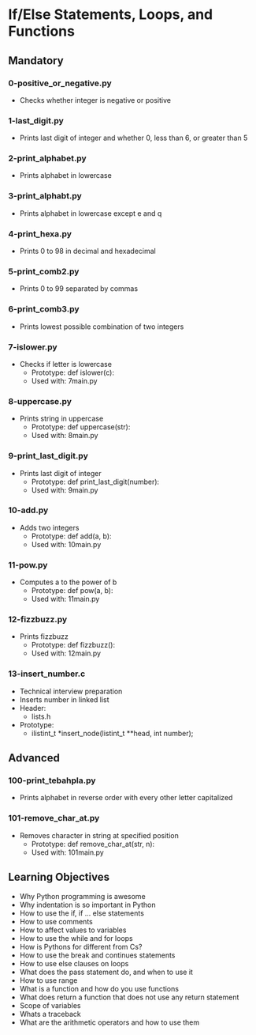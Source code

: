# If/Else Statements, Loops, and Functions

## Mandatory

### 0-positive_or_negative.py
- Checks whether integer is negative or positive

### 1-last_digit.py
- Prints last digit of integer and whether 0, less than 6, or greater than 5

### 2-print_alphabet.py
- Prints alphabet in lowercase

### 3-print_alphabt.py
- Prints alphabet in lowercase except e and q

### 4-print_hexa.py
- Prints 0 to 98 in decimal and hexadecimal

### 5-print_comb2.py
- Prints 0 to 99 separated by commas

### 6-print_comb3.py
- Prints lowest possible combination of two integers

### 7-islower.py
- Checks if letter is lowercase
    - Prototype: def islower(c):
    - Used with: 7main.py

### 8-uppercase.py
- Prints string in uppercase
    - Prototype: def uppercase(str):
    - Used with: 8main.py

### 9-print_last_digit.py
- Prints last digit of integer
    - Prototype: def print_last_digit(number):
    - Used with: 9main.py

### 10-add.py
- Adds two integers
    - Prototype: def add(a, b):
    - Used with: 10main.py

### 11-pow.py
- Computes a to the power of b
    - Prototype: def pow(a, b):
    - Used with: 11main.py

### 12-fizzbuzz.py
- Prints fizzbuzz
    - Prototype: def fizzbuzz():
    - Used with: 12main.py

### 13-insert_number.c
- Technical interview preparation
- Inserts number in linked list
- Header:
    - lists.h
- Prototype:
    - ilistint_t *insert_node(listint_t **head, int number);

## Advanced

### 100-print_tebahpla.py
- Prints alphabet in reverse order with every other letter capitalized

### 101-remove_char_at.py
- Removes character in string at specified position
    - Prototype: def remove_char_at(str, n):
    - Used with: 101main.py

## Learning Objectives
- Why Python programming is awesome
- Why indentation is so important in Python
- How to use the if, if ... else statements
- How to use comments
- How to affect values to variables
- How to use the while and for loops
- How is Pythons for different from Cs?
- How to use the break and continues statements
- How to use else clauses on loops
- What does the pass statement do, and when to use it
- How to use range
- What is a function and how do you use functions
- What does return a function that does not use any return statement
- Scope of variables
- Whats a traceback
- What are the arithmetic operators and how to use them
